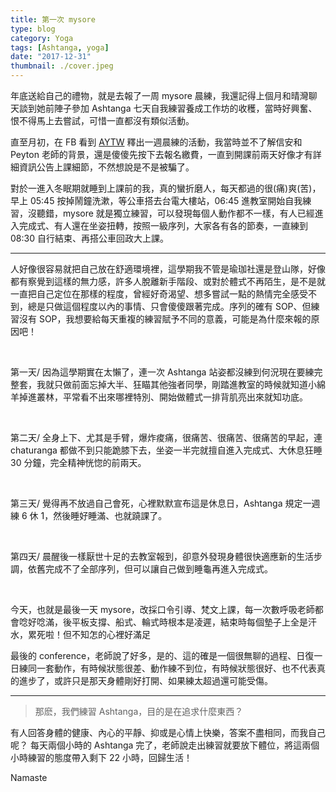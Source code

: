 ```yaml
---
title: 第一次 mysore
type: blog
category: Yoga
tags: [Ashtanga, yoga]
date: "2017-12-31"
thumbnail: ./cover.jpeg
---
```


年底送給自己的禮物，就是去報了一周 mysore 晨練，我還記得上個月和晴灣聊天談到她前陣子參加 Ashtanga 七天自我練習養成工作坊的收穫，當時好興奮、恨不得馬上去嘗試，可惜一直都沒有類似活動。

直至月初，在 FB 看到 [AYTW](https://www.facebook.com/asthangataiwan/) 釋出一週晨練的活動，我當時並不了解信安和 Peyton 老師的背景，還是傻傻先按下去報名繳費，一直到開課前兩天好像才有詳細資訊公告上課細節，不然想說是不是被騙了。

對於一進入冬眠期就睡到上課前的我，真的蠻折磨人，每天都過的很(痛)爽(苦)，早上 05:45 按掉鬧鐘洗漱，等公車搭去台電大樓站，06:45 進教室開始自我練習，沒聽錯，mysore 就是獨立練習，可以發現每個人動作都不一樣，有人已經進入完成式、有人還在坐姿扭轉，按照一級序列，大家各有各的節奏，一直練到 08:30 自行結束、再搭公車回政大上課。

---

人好像很容易就把自己放在舒適環境裡，這學期我不管是瑜珈社還是登山隊，好像都有察覺到這樣的無力感，許多人脫離新手階段、或對於體式不再陌生，是不是就一直把自己定位在那樣的程度，曾經好奇渴望、想多嘗試一點的熱情完全感受不到，總是只做這個程度以內的事情、只會傻傻跟著完成。序列的確有 SOP、但練習沒有 SOP，我想要給每天重複的練習賦予不同的意義，可能是為什麼來報的原因吧！

<br>

第一天/
因為這學期實在太懶了，連一次 Ashtanga 站姿都沒練到何況現在要練完整套，我就只做前面忘掉大半、狂瞄其他強者同學，剛踏進教室的時候就知道小綿羊掉進叢林，平常看不出來哪裡特別、開始做體式一排背肌亮出來就知功底。

<br>

第二天/
全身上下、尤其是手臂，爆炸痠痛，很痛苦、很痛苦、很痛苦的早起，連 chaturanga 都做不到只能跪膝下去，坐姿一半完就擅自進入完成式、大休息狂睡 30 分鐘，完全精神恍惚的前兩天。

<br>

第三天/
覺得再不放過自己會死，心裡默默宣布這是休息日，Ashtanga 規定一週練 6 休 1，然後睡好睡滿、也就蹺課了。

<br>

第四天/
晨醒後一樣厭世十足的去教室報到，卻意外發現身體很快適應新的生活步調，依舊完成不了全部序列，但可以讓自己做到睡龜再進入完成式。

<br>

今天，也就是最後一天 mysore，改採口令引導、梵文上課，每一次數呼吸老師都會唸好唸滿，後平板支撐、船式、輪式時根本是凌遲，結束時每個墊子上全是汗水，累死啦！但不知怎的心裡好滿足

最後的 conference，老師說了好多，是的、這的確是一個很無聊的過程、日復一日練同一套動作，有時候狀態很差、動作練不到位，有時候狀態很好、也不代表真的進步了，或許只是那天身體剛好打開、如果練太超過還可能受傷。

---
> 那麽，我們練習 Ashtanga，目的是在追求什麼東西？

有人回答身體的健康、內心的平靜、抑或是心情上快樂，答案不盡相同，而我自己呢？
每天兩個小時的 Ashtanga 完了，老師說走出練習就要放下體位，將這兩個小時練習的態度帶入剩下 22 小時，回歸生活！


Namaste